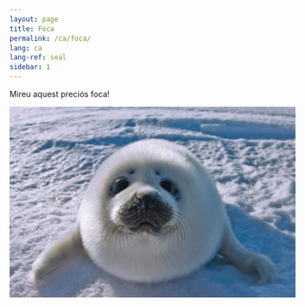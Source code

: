 ```yaml
---
layout: page
title: Foca
permalink: /ca/foca/
lang: ca
lang-ref: seal
sidebar: 1
---
```


Mireu aquest preciós foca!

[![Foca](/public/seal.jpg "Feu Clic a Mi!")](https://www.youtube.com/watch?v=nAyiH5Bqa5o)
